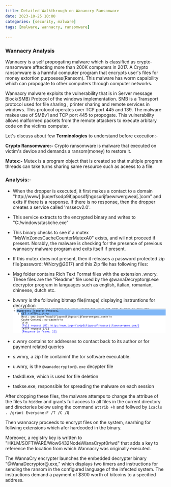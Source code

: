 ```yaml
---
title: Detailed Walkthrough on Wanancry Ransomware
date: 2023-10-25 10:00
categories: [security, malware]
tags: [malware, wannacry, ransomware]

---
```


### Wannacry Analysis
Wannacry is a self propogating malware which is classified as crypto-ransomware afftecting more than 200K computers in 2017. A Crypto ransomware is a harmful computer program that encrypts user's files for money extortion purpoeses(Ransom). This malware has worm capaibility which can propogate to other computers through computer networks.

Wannacry malware exploits the vulnerability that is in Server message Block(SMB) Protocol of the windows implementation. SMB is a Transport protocol used for file sharing , printer sharing and remote services in windows. This protocol operates over TCP port 445 and 139. The malware makes use of SMBv1 and TCP port 445 to propogate. This vulnerability allows malformed packets from the remote attackers to execute arbitary code on the victims computer.

Let's discuss about few **Terminologies** to understand before execution:-

**Crypto Ransomware:-** Crypto ransomware is malware that executed on victim's device and demands a ransom(money) to restore it.

**Mutex:-** Mutex is a program object that is created so that multiple program threads can take turns sharing same resource such as aceess to a file.

### Analysis:-

- When the dropper is executed, it first makes a contact to a domain "http://www[.]iuqerfsodp9ifjaposdfjhgosurijfaewrwergwea[.]com" and exits if there is a response. If there is no response, then the dropper creates a service called 'mssecv2.0'.
  
 

- This service extracts to the encrypted binary and writes to "C:/windows/taskche.exe" 

- This binary checks to see if a mutex "MsWinZonesCacheCounterMutexA0" exists, and wil not proceed if present. Norably, the malware is checking for the presence of previous wannacry malware program and exits itself if present.
- If this mutex does not present, then it releases a password protected zip file(password: WNcry@2017) and this Zip file has following files:

- Msg folder contains Rich Text Format files with the extension .wncry. These files are the "Readme" file used by the @wanaDecryptor@.exe decryptor program in languages such as english, italian, romanian, chineese, dutch etc.
- b.wnry is the following bitmap file(image) displaying instruntions for decryption
![Copied Image](https://raw.githubusercontent.com/SaiKrishnaKarnati/SaiKrishnaKarnati.github.io/main/assets/image.png)

- c.wnry contains tor addresses to contact back to its author or for payment related queries
- s.wmry, a zip file containinf the tor software executable.
- u.wnry, is the `@wanadecryptor@.exe` decypter file
- taskdl.exe, which is used for file deletion
- taskse.exe, responsible for spreading the malware on each session

After dropping these files, the malware attemps to change the attribue of the files to `hidden` and grants full access to all files in the current directory and directories below using the command `attrib +h` and follwed by `icacls . /grant Everyone:F /T /C /Q`



Then wannacry proceeds to encrypt files on the system, searhing for follwing extensions which afer hardcoded in the binary.


Moreover, a registry key is written to "HKLM/SOFTWARE/Wow6432Node\WanaCrypt0r\wd" that adds a key to reference the location from which Wannacry was originally executed.

The WannaCry encrypter launches the embedded decrypter binary “@WanaDecryptor@.exe,” which displays two timers and instructions for sending the ransom in the configured language of the infected system. The instructions demand a payment of $300 worth of bitcoins to a specified address.